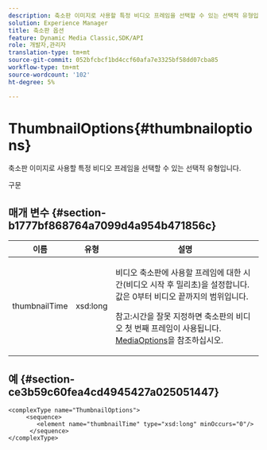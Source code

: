 ```yaml
---
description: 축소판 이미지로 사용할 특정 비디오 프레임을 선택할 수 있는 선택적 유형입니다.
solution: Experience Manager
title: 축소판 옵션
feature: Dynamic Media Classic,SDK/API
role: 개발자,관리자
translation-type: tm+mt
source-git-commit: 052bfcbcf1bd4ccf60afa7e3325bf58dd07cba85
workflow-type: tm+mt
source-wordcount: '102'
ht-degree: 5%

---
```



# ThumbnailOptions{#thumbnailoptions}

축소판 이미지로 사용할 특정 비디오 프레임을 선택할 수 있는 선택적 유형입니다.

구문

## 매개 변수 {#section-b1777bf868764a7099d4a954b471856c}

<table id="table_C71FD0C995D94CE18994CDA2DC3460DF"> 
 <thead> 
  <tr> 
   <th colname="col1" class="entry"> 이름 </th> 
   <th colname="col2" class="entry"> 유형 </th> 
   <th colname="col3" class="entry"> 설명 </th> 
  </tr> 
 </thead>
 <tbody> 
  <tr> 
   <td colname="col1"> <span class="codeph"> <span class="varname"> thumbnailTime</span> </span> </td> 
   <td colname="col2"> <span class="codeph"> xsd:long</span> </td> 
   <td colname="col3"> <p>비디오 축소판에 사용할 프레임에 대한 시간(비디오 시작 후 밀리초)을 설정합니다. 값은 0부터 비디오 끝까지의 범위입니다. <p>참고:시간을 잘못 지정하면 축소판의 비디오 첫 번째 프레임이 사용됩니다. <a href="../../types/c-data-types/r-media-options.md#reference-18618fc6803a4b6e994bbb48eba93b5b" format="dita" scope="local"> MediaOptions</a>을 참조하십시오. </p></p> </td> 
  </tr> 
 </tbody> 
</table>

## 예 {#section-ce3b59c60fea4cd4945427a025051447}

```
<complexType name="ThumbnailOptions">
     <sequence>
        <element name="thumbnailTime" type="xsd:long" minOccurs="0"/>
      </sequence>
</complexType>
```

